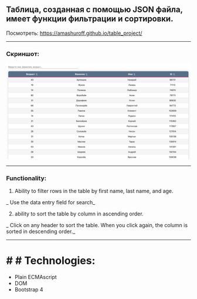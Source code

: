 
## Таблица, созданная с помощью JSON файла, имеет функции фильтрации и сортировки.

Посмотреть: https://amashuroff.github.io/table_project/

___
### Скриншот:
![alt text](https://github.com/amashuroff/table_project/blob/master/screenshots/Screenshot%202020-06-11%20at%2015.53.43.png "Скриншот Таблицы")
___

### Functionality:

1. Ability to filter rows in the table by first name, last name, and age.

_ Use the data entry field for search_

2. ability to sort the table by column in ascending order.

_ Click on any header to sort the table. When you click again, the column is sorted in descending order._

___

# # # Technologies:
* Plain ECMAscript
* DOM
* Bootstrap 4
